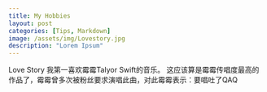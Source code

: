 ```yaml
---
title: My Hobbies
layout: post
categories: [Tips, Markdown]
image: /assets/img/Lovestory.jpg
description: "Lorem Ipsum"
---
```

Love Story
我第一喜欢霉霉Talyor Swift的音乐。
这应该算是霉霉传唱度最高的作品了，霉霉曾多次被粉丝要求演唱此曲，对此霉霉表示：要唱吐了QAQ